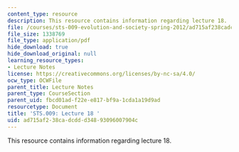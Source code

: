 ```yaml
---
content_type: resource
description: This resource contains information regarding lecture 18.
file: /courses/sts-009-evolution-and-society-spring-2012/ad715af238cadcddd34893096007904c_MITSTS_009S12_lec18.pdf
file_size: 1338769
file_type: application/pdf
hide_download: true
hide_download_original: null
learning_resource_types:
- Lecture Notes
license: https://creativecommons.org/licenses/by-nc-sa/4.0/
ocw_type: OCWFile
parent_title: Lecture Notes
parent_type: CourseSection
parent_uid: fbcd01ad-f22e-e817-bf9a-1cda1a19d9ad
resourcetype: Document
title: 'STS.009: Lecture 18 '
uid: ad715af2-38ca-dcdd-d348-93096007904c
---
```

This resource contains information regarding lecture 18.